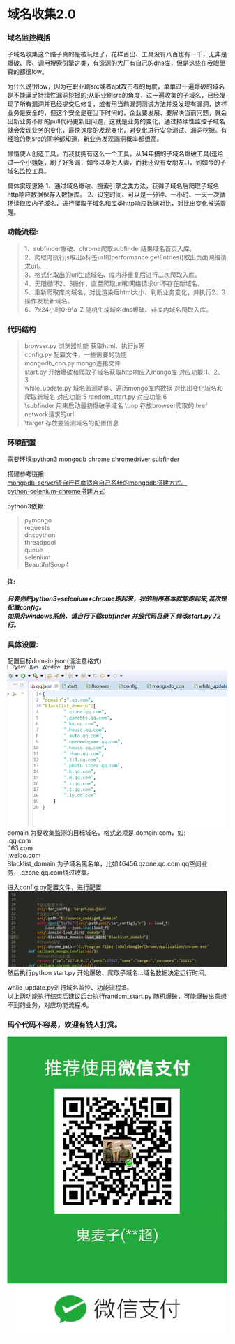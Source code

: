 # 域名收集2.0
### 域名监控概括
子域名收集这个路子真的是被玩烂了，花样百出、工具没有八百也有一千，无非是爆破、爬、调用搜索引擎之类，有资源的大厂有自己的dns库，但是这些在我眼里真的都很low。

为什么说很low，因为在职业刷src或者apt攻击者的角度，单单过一遍爆破的域名是不能满足持续性漏洞挖掘的;从职业刷src的角度，过一遍收集的子域名，已经发现了所有漏洞并已经提交后修复，或者用当前漏洞测试方法并没发现有漏洞，这样业务是安全的，但这个安全是在当下时间的，企业要发展、要解决当前问题，就会出新业务不断的pull代码更新旧问题，这就是业务的变化，通过持续性监控子域名就会发现业务的变化，最快速度的发现变化，对变化进行安全测试、漏洞挖掘。有经验的刷src的同学都知道，新业务发现漏洞概率都很高。

懒惰使人创造工具，而我就拥有这么一个工具，从14年搞的子域名爆破工具(送给过一个小姐姐，刷了好多漏，如今以身为人妻，而我还没有女朋友。)，到如今的子域名监控工具。

具体实现思路
1、通过域名爆破、搜索引擎之类方法，获得子域名后爬取子域名http响应数据保存入数据库。
2、设定时间、可以是一分钟、一小时、一天一次循环读取库内子域名，进行爬取子域名和库类http响应数据对比，对比出变化推送提醒。

### 功能流程:  
>1、subfinder爆破、chrome爬取subfinder结果域名首页入库。  
2、爬取时执行js取出a标签url和performance.getEntries()取出页面网络请求url。  
3、格式化取出的url生成域名、库内非重复后进行二次爬取入库。  
4、无限循环2、3操作，直至爬取url和网络请求url不存在新域名。  
5、重新爬取库内域名，对比渲染后html大小、判断业务变化，并执行2、3操作发现新域名。  
6、7x24小时0-9\a-Z 随机生成域名dns爆破、非库内域名爬取入库。

### 代码结构
>browser.py  浏览器功能 获取html、执行js等  
config.py 配置文件，一些需要的功能  
mongodb_con.py mongo连接文件  
start.py 开始爆破和爬取子域名获取http响应入mongo库  对应功能:1、2、3  
while_update.py 域名监测功能、遍历mongo库内数据 对比出变化域名和爬取新域名 对应功能:5
random_start.py 对应功能:6  
\subfinder 用来启动最初爆破子域名
\tmp 存放browser爬取的 href network请求的url    
\target  存放要监测域名的配置信息  
### 环境配置
需要环境:python3 mongodb chrome chromedriver subfinder  

搭建参考链接:  
[mongodb-server请自行百度适合自己系统的mongodb搭建方式。](https://www.mongodb.com/)  
[python-selenium-chrome搭建方式](https://www.jianshu.com/p/dd848e40c7ad)  

python3依赖:
>pymongo  
requests  
dnspython  
threadpool  
queue  
selenium  
BeautifulSoup4

#### 注:
***只要你把python3+selenium+chrome跑起来，我的程序基本就能跑起来,其次是配置config。***  
***如果非windows系统，请自行下载subfinder 并放代码目录下 修改start.py 72行。***

### 具体设置:  
配置目标domain.json(请注意格式)
![](https://raw.githubusercontent.com/guimaizi/cloud/test/img/20190301175907.png)  
domain 为要收集监测的目标域名，格式必须是.domain.com，如:   
.qq.com  
.163.com  
.weibo.com  
Blacklist_domain 为子域名黑名单，比如46456.qzone.qq.com qq空间业务，.qzone.qq.com绕过收集。  

进入config.py配置文件，进行配置
![](https://raw.githubusercontent.com/guimaizi/cloud/test/img/20190301180047.png)
然后执行python start.py 开始爆破、爬取子域名…域名数据决定运行时间。

while_update.py进行域名监控、功能流程:5。  
以上两功能执行结束后建议后台执行random_start.py 随机爆破，可能爆破出意想不到的业务，对应功能流程:6。

### 码个代码不容易，欢迎有钱人打赏。
![](https://raw.githubusercontent.com/guimaizi/cloud/test/img/20190301182006.jpg)
